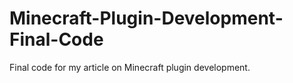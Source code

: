 # Minecraft-Plugin-Development-Final-Code
Final code for my article on Minecraft plugin development.
